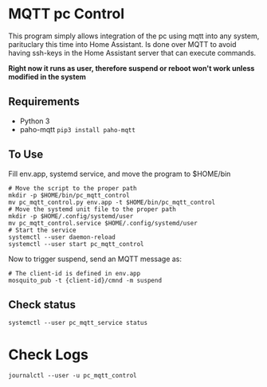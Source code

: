 # MQTT pc Control

This program simply allows integration of the pc using mqtt into any system, parituclary this time into Home Assistant. Is done over MQTT to avoid having ssh-keys in the Home Assistant server that can execute commands.

**Right now it runs as user, therefore suspend or reboot won't work unless modified in the system**

## Requirements

- Python 3
- paho-mqtt ```pip3 install paho-mqtt```

## To Use

Fill env.app, systemd service, and move the program to $HOME/bin
```
# Move the script to the proper path
mkdir -p $HOME/bin/pc_mqtt_control
mv pc_mqtt_control.py env.app -t $HOME/bin/pc_mqtt_control
# Move the systemd unit file to the proper path
mkdir -p $HOME/.config/systemd/user
mv pc_mqtt_control.service $HOME/.config/systemd/user
# Start the service
systemctl --user daemon-reload
systemctl --user start pc_mqtt_control
```

Now to trigger suspend, send an MQTT message as:
```
# The client-id is defined in env.app
mosquito_pub -t {client-id}/cmnd -m suspend
```

## Check status
```
systemctl --user pc_mqtt_service status
```

# Check Logs
```
journalctl --user -u pc_mqtt_control
```
